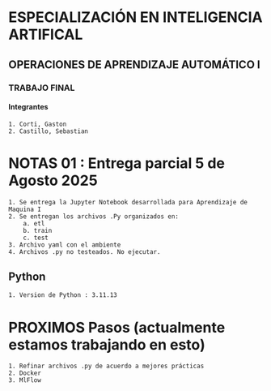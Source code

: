 # ESPECIALIZACIÓN EN INTELIGENCIA ARTIFICAL
## OPERACIONES DE APRENDIZAJE AUTOMÁTICO I
### TRABAJO FINAL
#### Integrantes
    1. Corti, Gaston
    2. Castillo, Sebastian

# NOTAS 01 : Entrega parcial 5 de Agosto 2025

    1. Se entrega la Jupyter Notebook desarrollada para Aprendizaje de Maquina I 
    2. Se entregan los archivos .Py organizados en:
        a. etl
        b. train
        c. test
    3. Archivo yaml con el ambiente
    4. Archivos .py no testeados. No ejecutar.

## Python
    
    1. Version de Python : 3.11.13

# PROXIMOS Pasos (actualmente estamos trabajando en esto)

    1. Refinar archivos .py de acuerdo a mejores prácticas
    2. Docker
    3. MlFlow
